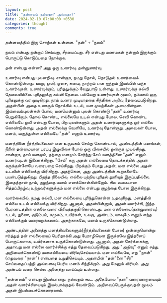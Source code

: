 ```yaml
---
layout: post
title: "தன்னலம் நல்லதா? அல்லதா?"
date: 2024-02-10 07:00:00 +0530
categories: thought
comments: true
---
```


தன்னலத்தில் இரு சொற்கள் உள்ளன.  "தன்" + "நலம்"

நலம் என்பது நன்றாய் செய்வது, சீரமைப்பது. சீர் என்பது மணமகள் நன்றாய் இருக்கும் பொருட்டு கொடுப்பதை நோக்குக.

தன் என்பது என்ன? அது ஒரு உணர்வு. தன்னுணர்வு. 

உணர்வு என்பது புலனறிவு. சான்றாக, நமது தோல், தொடுதல் உணர்வைக் கொண்டுள்ளது. ஊறு, ஒளி, ஓசை, சுவை, நாற்றம் என ஐந்தும் இயல்பில் வந்த உணர்வுகள்.
உணர்வுக்கும், புரிதலுக்கும் வேறுபாடு உள்ளது. உணர்வுக்கு கல்வி தேவையில்லை. புரிதலுக்கு கல்வி தேவை.
பல்வேறு உணர்வுகள் மூலம், நம்மால் ஒரு புரிதலுக்கு வர முடிகிறது. நாம் உணர முடியாததை சிந்திக்க அறிவு தேவைப்படுகிறது. அதன்பின் அதை உணரும் நோக்கில் உடல், மன முயற்சிகள் அமைகின்றன.
இவ்வைம்புலன்கள் போல, மனமென்னும் புலன் கொண்டு "தன்" உணர்வு பெறுகிறோம். தோல் கொண்ட, எல்லையே உடல் என்பது போல, செவி கொண்ட எல்லையே ஒலி என்பது போல, பிற புலன்களும் 
அதன் உணர்வுகளுக்கு ஓர் எல்லை கொண்டுள்ளது. அதன் எல்லைக்கு வெளியே, உணர்வு தோன்றாது. அவைகள் போல, மனம், வகுத்துள்ள எல்லையே "தன்" எனும் உணர்வு.

மனத்தினை நீர்த்திவலைகள் என உருவகம் செய்து கொண்டால், அண்டத்தின் மனங்கள், நீரின் தன்மையான பரப்பு இழுவிசை போல் ஒரு விசையில் ஒன்றாக முயல்கிறது. சான்றாக, தாய் மனமும், தந்தை மனமும் சேர்ந்து சேய் மனத்தினை "தன்" எனும் உணர்வுடன் இணைக்கிறது. "சேய்" கரு அதன் எல்லையை தொடக்கத்தில் அதன் கருக்குள்ளேயே வரையறை செய்கிறது.
பிறக்கும் போது அதன், மன எல்லை அதன் உடலின் எல்லைக்கு விரிகிறது. அதற்கென, அது அண்டத்தின் கூறுகளையே பயன்படுத்துகிறது. பிறந்த நிலையில், எல்லை பற்றிய புரிதல்
துளியும் இருப்பதில்லை. இதைத்தான் நாம், குழந்தை மனம் எனக்கொள்கின்றோம். சில வகையான சித்தப்பிறழ்வு உற்றவர்களுக்கும் மன எல்லை என்பது குழந்தை போல இருக்கிறது.

வளர்கையில், நமது கல்வி, மன எல்லையை புரிந்துகொள்ள உதவுகிறது. மனத்தின் எல்லை உடல் எல்லைக்கு விரிகிறது. ஆனால், அதன்பின்னும், அதன் வளர்ச்சி, இந்த பேரண்டத்தின் எல்லை வரை விரியத்தகுதி கொண்டது. மன எல்லையை(தன்னுணர்வு) உடல், துணை, குடும்பம், சமூகம், உயிர்கள், உலகு, அண்டம், யாவுமே எனும் எந்த எல்லைக்கும் வரையறுக்கலாம். அதற்காகவே, மனம் உருக்கொண்டுள்ளது.

அண்டத்தின் அனைத்து மனத்திவலைகளும்(நீர்த்திவலைகள் போல) ஒன்றையொன்று ஈர்த்துத் தன் எல்லையைப் பெரிதாக்கி அது பேராழியென இருக்கவே இத்தனைப் பொருட்களாக, உயிர்களாக உருக்கொண்டுள்ளது. ஆனால், அதன் சேர்க்கைக்கு, அதாவது மன எல்லை வளர்ச்சிக்கு சத்து தேவைப்படுகிறது. அது "அறிவு" எனும் சத்து. அறிவைக்கொண்டு மனஎல்லையை விரிவுசெய்யலாம். மன எல்லையே, எது "நான்"(எதுவரை "நான்") என்பதை உறுதிசெய்யும். அதன்பின் "தன்"னை "சீர்" செய்வதைப்பற்றி அவ்வளவு பெரிய மனம் சிந்திக்கும். அது மேலும் விரியும். அது அண்டம் வரை செல்ல அனைத்து வாய்ப்பும் உள்ளது. 

"தன்னலம்" என்பது இயல்பானது. நல்லதும் கூட. அதேபோல "தன்" வரையறையையும் அதன் வளர்ச்சியையும் இயல்பாக்குதல் வேண்டும். அறிவைப்பெருக்குவதன் மூலம் அதன் இயல்பைக்கொணரலாம்.

---